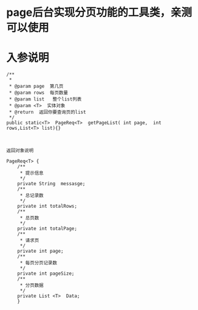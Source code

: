 # page后台实现分页功能的工具类，亲测可以使用
  # 入参说明
    /**
     *
     * @param page  第几页
     * @param rows  每页数量
     * @param list   整个list列表
     * @param <T>  实体对象
     * @return  返回你要查询页的list
     */
    public static<T>  PageReq<T>  getPageList( int page,  int  rows,List<T> list){}
    
    
    
    返回对象说明
    
    PageReq<T> {
        /**
         * 提示信息
         */
        private String  messasge;
        /**
         * 总记录数
         */
        private int totalRows;
        /**
         * 总页数
         */
        private int totalPage;
        /**
         * 请求页
         */
        private int page;
        /**
         * 每页分页记录数
         */
        private int pageSize;
        /**
         * 分页数据
         */
        private List <T>  Data;
        }